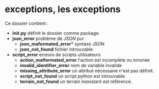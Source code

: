 # exceptions, les exceptions

Ce dossier contient :

- **__init.py__** définit le dossier comme package.
- **json_error** problème de JSON pur
    - **json_maformated_error*** syntaxe JSON
    - **json_not_found** fichier introuvable
- **script_error** erreurs de scripts utilisateurs
    - **action_malformated_error** l'action est incomplète ou erronée
    - **invalid_identifier_error** nom de variable invalide
    - **missing_attribute_error** un attribut nécessaire n'est pas 
    définit.
    - **script_not_found** un script python est introuvable
    - **terrain_not_found** un terrain inexistant est référencé.
